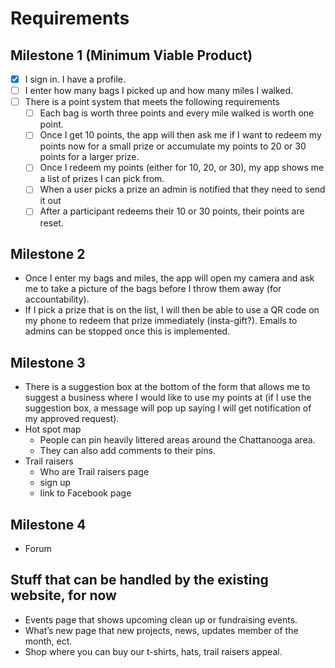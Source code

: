 # Requirements

## Milestone 1 (Minimum Viable Product)
- [x] I sign in. I have a profile.
- [ ] I enter how many bags I picked up and how many miles I walked.
- [ ] There is a point system that meets the following requirements
  - [ ] Each bag is worth three points and every mile walked is worth one point.
  - [ ] Once I get 10 points, the app will then ask me if I want to redeem my
  points now for a small prize or accumulate my points to 20 or 30 points for a
  larger prize.
  - [ ] Once I redeem my points (either for 10, 20, or 30), my app shows me a
  list of prizes I can pick from.
  - [ ] When a user picks a prize an admin is notified that they need to send it
  out
  - [ ] After a participant redeems their 10 or 30 points, their points are
  reset.

## Milestone 2
- Once I enter my bags and miles, the app will open my camera and ask me to take
a picture of the bags before I throw them away (for accountability).
- If I pick a prize that is on the list, I will then be able to use a QR code on
my phone to redeem that prize immediately (insta-gift?). Emails to admins can be
stopped once this is implemented.

## Milestone 3
- There is a suggestion box at the bottom of the form that allows me to suggest
a business where I would like to use my points at (if I use the suggestion box,
a message will pop up saying I will get notification of my approved request).
- Hot spot map
  - People can pin heavily littered areas around the Chattanooga area.
  - They can also add comments to their pins.
- Trail raisers
  - Who are Trail raisers page
  - sign up
  - link to Facebook page

## Milestone 4
- Forum

## Stuff that can be handled by the existing website, for now
- Events page that shows upcoming clean up or fundraising events.
- What’s new page that new projects, news, updates member of the month, ect.
- Shop where you can buy our t-shirts, hats, trail raisers appeal.
